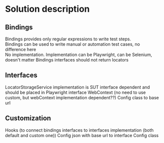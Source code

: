 # Solution description  
## Bindings  
Bindings provides only regular expressions to write test steps.  
Bindings can be used to write manual or automation test cases, no difference here  
No implementation. Implementation can be Playwright, can be Selenium, doesn't matter
Bindings interfaces should not return locators
## Interfaces  
LocatorStorageService implementation is SUT interface dependent and should be placed in Playwright interface
WebContext (no need to use custom, but webContext implementation dependent??)
Config class to base url
## Customization  
Hooks (to connect bindings interfaces to interfaces implementation (both default and custom one))
Config json with base url to interface Config class
